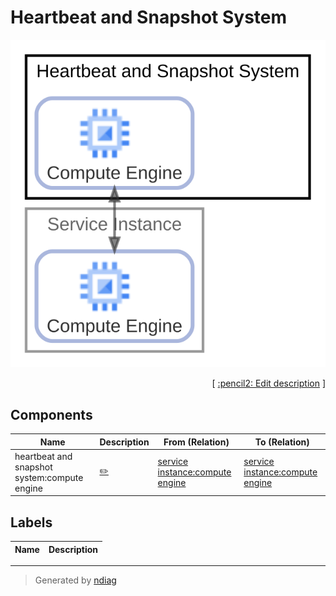 # Heartbeat and Snapshot System

![view](node-heartbeat_and_snapshot_system.svg)



<p align="right">
  [ <a href="../input/ndiag.descriptions/_node-heartbeat_and_snapshot_system.md">:pencil2: Edit description</a> ]
</p>

## Components

| Name | Description | From (Relation) | To (Relation) |
| --- | --- | --- | --- |
| heartbeat and snapshot system:compute engine |  <a href="../input/ndiag.descriptions/_component-heartbeat_and_snapshot_system_compute_engine.md">:pencil2:</a> | [service instance:compute engine](node-service_instance.md) | [service instance:compute engine](node-service_instance.md) |

## Labels

| Name | Description |
| --- | --- |

---

> Generated by [ndiag](https://github.com/k1LoW/ndiag)
